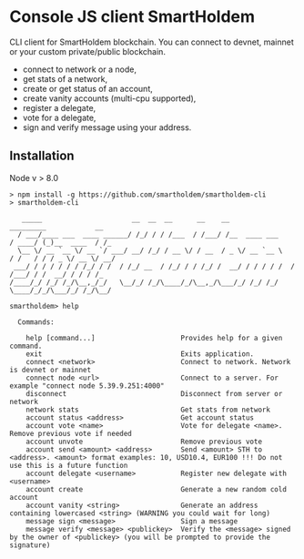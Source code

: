# Console JS client SmartHoldem

CLI client for SmartHoldem blockchain. You can connect to devnet, mainnet or your custom private/public blockchain.

- connect to network or a node,
- get stats of a network,
- create or get status of an account,
- create vanity accounts (multi-cpu supported),
- register a delegate,
- vote for a delegate,
- sign and verify message using your address.


## Installation

Node v > 8.0

```
> npm install -g https://github.com/smartholdem/smartholdem-cli
> smartholdem-cli

   _____                      __  __  __      __    __                  _________            __
  / ___/____ ___  ____ ______/ /_/ / / /___  / /___/ /__  ____ ___     / ____/ (_)__  ____  / /_
  \__ \/ __ `__ \/ __ `/ ___/ __/ /_/ / __ \/ / __  / _ \/ __ `__ \   / /   / / / _ \/ __ \/ __/
 ___/ / / / / / / /_/ / /  / /_/ __  / /_/ / / /_/ /  __/ / / / / /  / /___/ / /  __/ / / / /_
/____/_/ /_/ /_/\__,_/_/   \__/_/ /_/\____/_/\__,_/\___/_/ /_/ /_/   \____/_/_/\___/_/ /_/\__/

smartholdem> help

  Commands:

    help [command...]                     Provides help for a given command.
    exit                                  Exits application.
    connect <network>                     Connect to network. Network is devnet or mainnet
    connect node <url>                    Connect to a server. For example "connect node 5.39.9.251:4000"
    disconnect                            Disconnect from server or network
    network stats                         Get stats from network
    account status <address>              Get account status
    account vote <name>                   Vote for delegate <name>. Remove previous vote if needed
    account unvote                        Remove previous vote
    account send <amount> <address>       Send <amount> STH to <address>. <amount> format examples: 10, USD10.4, EUR100 !!! Do not use this is a future function
    account delegate <username>           Register new delegate with <username>
    account create                        Generate a new random cold account
    account vanity <string>               Generate an address containing lowercased <string> (WARNING you could wait for long)
    message sign <message>                Sign a message
    message verify <message> <publickey>  Verify the <message> signed by the owner of <publickey> (you will be prompted to provide the signature)


```

